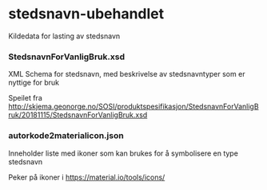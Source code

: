 # stedsnavn-ubehandlet
Kildedata for lasting av stedsnavn

### StedsnavnForVanligBruk.xsd

XML Schema for stedsnavn, med beskrivelse av stedsnavntyper som er nyttige for bruk

Speilet fra http://skjema.geonorge.no/SOSI/produktspesifikasjon/StedsnavnForVanligBruk/20181115/StedsnavnForVanligBruk.xsd

### autorkode2materialicon.json	

Inneholder liste med ikoner som kan brukes for å symbolisere en type stedsnavn

Peker på ikoner i https://material.io/tools/icons/
